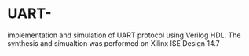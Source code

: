 # UART-
implementation and simulation of UART protocol using Verilog HDL.
The synthesis and simualtion was performed on Xilinx ISE Design 14.7
